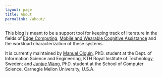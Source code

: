 ```yaml
---
layout: page
title: About
permalink: /about/
---
```


This blog is meant to be a support tool for keeping track of literature in the fields of [Edge Computing](https://en.wikipedia.org/wiki/Edge_computing), [Mobile and Wearable Cognitive Assistance](http://elijah.cs.cmu.edu/cognitive-assistance-example.html) and the workload characterization of these systems.

It is currently maintained by [Manuel Olguín](https://molguin92.github.io/), PhD. student at the Dept. of Information Science and Engineering, KTH Royal Institute of Technology, Sweden; and [Junjue Wang](https://junjuew.github.io/), PhD. student at the School of Computer Science, Carnegie Mellon University, U.S.A.
